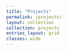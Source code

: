 ```yaml
---
title: "Projects"
permalink: /projects/
layout: collection
collection: projects
entries_layout: grid
classes: wide
---
```



</div>
